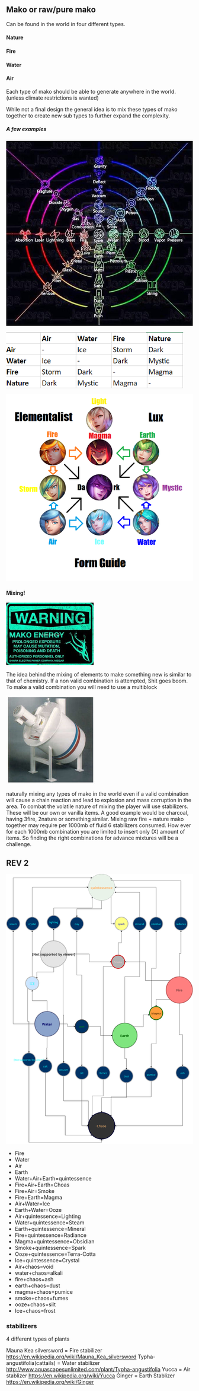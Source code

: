 ## Mako or raw/pure mako

Can be found in the world in four different types.

#### Nature

#### Fire

#### Water

#### Air

Each type of mako should be able to generate anywhere in the world. (unless climate restrictions is wanted)

While not a final design the general idea is to mix these types of mako together to create new sub types to further expand the complexity.

##### A few examples

![](images/Ccby4Jk.jpg)

![](images/BlUZw8Z.png)

![](images/PUQFMXh.png)

#### Mixing!
![Shits dangerous](images/makoenergy.jpg)

The idea behind the mixing of elements to make something new is similar to that of chemistry. If a non valid combination is attempted, Shit goes boom. To make a valid combination you will need to use a multiblock

![Bad example but hey its something](images/mixer.jpg)

naturally mixing any types of mako in the world even if a valid combination will cause a chain reaction and lead to explosion and mass corruption in the area. To combat the volatile nature of mixing the player will use stabilizers. These will be our own or vanilla items. A good example would be charcoal, having 3fire, 2nature or something similar. Mixing raw fire + nature mako together may require per 1000mb of fluid 6 stabilizers consumed. How ever for each 1000mb combination you are limited to insert only (X) amount of items. So finding the right combinations for advance mixtures will be a challenge.  

## REV 2

![](images/makotypes.svg)

* Fire
* Water
* Air
* Earth
* Water+Air+Earth=quintessence
* Fire+Air+Earth=Choas
* Fire+Air=Smoke
* Fire+Earth=Magma
* Air+Water=Ice
* Earth+Water=Ooze
* Air+quintessence=Lighting
* Water+quintessence=Steam
* Earth+quintessence=Mineral
* Fire+quintessence=Radiance
* Magma+quintessence=Obsidian
* Smoke+quintessence=Spark
* Ooze+quintessence=Terra-Cotta
* Ice+quintessence=Crystal
* Air+chaos=void
* water+chaos=alkali
* fire+chaos=ash
* earth+chaos=dust
* magma+chaos=pumice
* smoke+chaos=fumes
* ooze+chaos=silt
* Ice+chaos=frost


### stabilizers

4 different types of plants

Mauna Kea silversword = Fire stabilizer https://en.wikipedia.org/wiki/Mauna_Kea_silversword
Typha-angustifolia(cattails) = Water stabilizer http://www.aquascapesunlimited.com/plant/Typha-angustifolia
Yucca = Air stablizer https://en.wikipedia.org/wiki/Yucca
Ginger = Earth Stablizer https://en.wikipedia.org/wiki/Ginger
